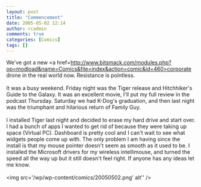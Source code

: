 ```yaml
---
layout: post
title: "Commencement"
date: 2005-05-02 12:14
author: rcadmin
comments: true
categories: [Comics]
tags: []
---
```

We've got a new <a href=http://www.bitsmack.com/modules.php?op=modload&name=Comics&file=index&action=comic&id=460>corporate drone</a> in the real world now. Resistance is pointless.<br />
<br />
It was a busy weekend. Friday night was the Tiger release and Hitchhiker's Guide to the Galaxy. It was an excellent movie, I'll put my full review in the podcast Thursday. Saturday we had K-Dog's graduation, and then last night was the triumphant and hilarious return of Family Guy.<br />
<br />
I installed Tiger last night and decided to erase my hard drive and start over. I had a bunch of apps I wanted to get rid of because they were taking up space (Virtual PC). Dashboard is pretty cool and I can't wait to see what widgets people come up with. The only problem I am having since the install is that my mouse pointer doesn't seem as smooth as it used to be. I installed the Microsoft drivers for my wireless intellimouse, and turned the speed all the way up but it still doesn't feel right. If anyone has any ideas let me know.<Br><br><!--more--><img src='/wp/wp-content/comics/20050502.png' alt'' />
